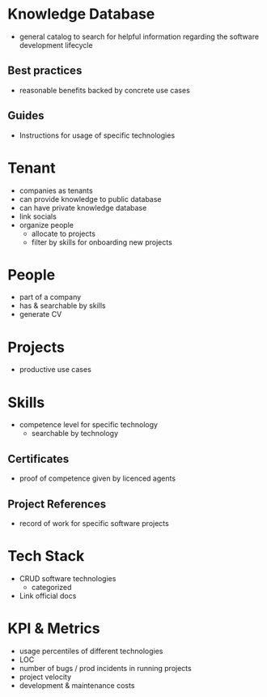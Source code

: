 # Knowledge Database
- general catalog to search for helpful information regarding the software development lifecycle
## Best practices
- reasonable benefits backed by concrete use cases
## Guides
- Instructions for usage of specific technologies

# Tenant
- companies as tenants
- can provide knowledge to public database
- can have private knowledge database
- link socials
- organize people
  - allocate to projects
  - filter by skills for onboarding new projects

# People
- part of a company
- has & searchable by skills
- generate CV

# Projects
- productive use cases

# Skills
- competence level for specific technology
  - searchable by technology 
## Certificates
- proof of competence given by licenced agents
## Project References
- record of work for specific software projects

# Tech Stack
- CRUD software technologies
  - categorized
- Link official docs

# KPI & Metrics
- usage percentiles of different technologies
- LOC
- number of bugs / prod incidents in running projects
- project velocity
- development & maintenance costs
